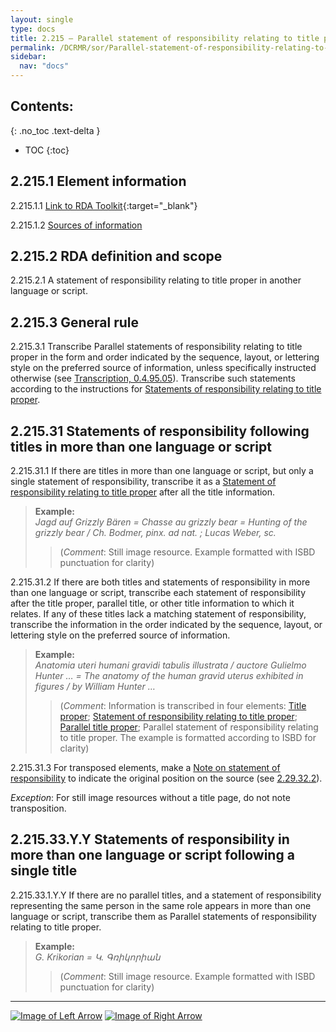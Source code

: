 ```yaml
---
layout: single
type: docs
title: 2.215 — Parallel statement of responsibility relating to title proper
permalink: /DCRMR/sor/Parallel-statement-of-responsibility-relating-to-title-proper/
sidebar:
  nav: "docs"
---
```


## Contents:
{: .no_toc .text-delta }

- TOC
{:toc}

## 2.215.1 Element information

<a name="2.215.1.1">2.215.1.1</a> [Link to RDA Toolkit](https://access.rdatoolkit.org/Content?externalId=en-US_ala-0ab0204b-abfd-34af-add7-1857d6147b10){:target="_blank"}

<a name="2.215.1.2">2.215.1.2</a> [Sources of information](/DCRMR/sor/#2011-sources-of-information)

## 2.215.2 RDA definition and scope

<a name="2.215.2.1">2.215.2.1</a> A statement of responsibility relating to title proper in another language or script.

## 2.215.3 General rule

<a name="2.215.3.1">2.215.3.1</a> Transcribe Parallel statements of responsibility relating to title proper in the form and order indicated by the sequence, layout, or lettering style on the preferred source of information, unless specifically instructed otherwise (see [Transcription, 0.4.95.05](/DCRMR/general-rules/Transcription/#0.4.94.05)). Transcribe such statements according to the instructions for [Statements of responsibility relating to title proper](/DCRMR/sor/Statement-of-responsibility-relating-to-title-proper/).

## 2.215.31 Statements of responsibility following titles in more than one language or script 

<a name="2.215.31.1">2.215.31.1</a> If there are titles in more than one language or script, but only a single statement of responsibility, transcribe it as a [Statement of responsibility relating to title proper](/DCRMR/sor/Statement-of-responsibility-relating-to-title-proper/) after all the title information.

>**Example:**  
><CITE>Jagd auf Grizzly Bären = Chasse au grizzly bear = Hunting of the grizzly bear / Ch. Bodmer, pinx. ad nat. ; Lucas Weber, sc.</CITE>  
>>(*Comment*: Still image resource. Example formatted with ISBD punctuation for clarity)

<a name="2.215.31.2">2.215.31.2</a> If there are both titles and statements of responsibility in more than one language or script, transcribe each statement of responsibility after the title proper, parallel title, or other title information to which it relates. If any of these titles lack a matching statement of responsibility, transcribe the information in the order indicated by the sequence, layout, or lettering style on the preferred source of information.

>**Example:**   
><CITE>Anatomia uteri humani gravidi tabulis illustrata / auctore Gulielmo Hunter … = The anatomy of the human gravid uterus exhibited in figures / by William Hunter …</CITE>  
>>(*Comment*: Information is transcribed in four elements: [Title proper](/DCRMR/title/Title-proper/); [Statement of responsibility relating to title proper](/DCRMR/sor/Parallel-statement-of-responsibility-relating-to-title-proper/); [Parallel title proper](/DCRMR/title/Parallel-title-proper/); Parallel statement of responsibility relating to title proper. The example is formatted according to ISBD for clarity)  

<a name="2.215.31.3">2.215.31.3</a> For transposed elements, make a [Note on statement of responsibility](/DCRMR/sor/Note-on-statement-of-responsibility/) to indicate the original position on the source (see [2.29.32.2](/DCRMR/sor/Note-on-statement-of-responsibility/#2.29.32.2)).  

*Exception*: For still image resources without a title page, do not note transposition.

## 2.215.33.Y.Y Statements of responsibility in more than one language or script following a single title

<a name="2.215.33.1.Y.Y">2.215.33.1.Y.Y</a> If there are no parallel titles, and a statement of responsibility representing the same person in the same role appears in more than one language or script, transcribe them as Parallel statements of responsibility relating to title proper.

>**Example:**  
><CITE>G. Krikorian = Կ. Գռիկորիան</CITE>  
>>(*Comment*: Still image resource. Example formatted with ISBD punctuation for clarity)

---

[![Image of Left Arrow](https://rbms-bsc.github.io/DCRMR/assets/pictures/navigation/Arrow_Left.png "2.21 — Statement of responsibility relating to title proper")](/DCRMR/sor/Statement-of-responsibility-relating-to-title-proper/) [![Image of Right Arrow](https://rbms-bsc.github.io/DCRMR/assets/pictures/navigation/Arrow_Right.png "2.29 — Note on statement of responsibility")](/DCRMR/sor/Note-on-statement-of-responsibility/)